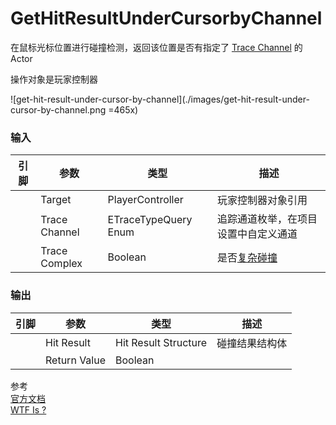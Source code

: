 # GetHitResultUnderCursorbyChannel  

在鼠标光标位置进行碰撞检测，返回该位置是否有指定了 [Trace Channel](https://docs.unrealengine.com/4.27/zh-CN/TestingAndOptimization/PerformanceAndProfiling/UnrealInsights/Reference/Trace/) 的 Actor

操作对象是玩家控制器

![get-hit-result-under-cursor-by-channel](./images/get-hit-result-under-cursor-by-channel.png =465x)

### 输入
| 引脚 | 参数 | 类型 | 描述 |
| -- | -- | -- | -- |
| <IconPin color="#c77ff9" /> | Target | PlayerController | 玩家控制器对象引用 |
| <IconPin color="#006e65" /> | Trace Channel | ETraceTypeQuery Enum | 追踪通道枚举，在项目设置中自定义通道 |
| <IconPin color="#af0e0e" /> | Trace Complex | Boolean | 是否[复杂碰撞](https://docs.unrealengine.com/4.27/zh-CN/InteractiveExperiences/Physics/SimpleVsComplex) |


### 输出
| 引脚 | 参数 | 类型 | 描述 |
| -- | -- | -- | -- |
| <IconPin color="#0057c5" /> | Hit Result | Hit Result Structure | 碰撞结果结构体 |
| <IconPin color="#af0e0e" /> | Return Value | Boolean |  |


参考  
[官方文档](https://docs.unrealengine.com/5.0/en-US/BlueprintAPI/Game/Player/GetHitResultUnderCursorbyChannel/)  
[WTF Is ?](https://www.youtube.com/watch?v=uMjnbnQd1dI)
